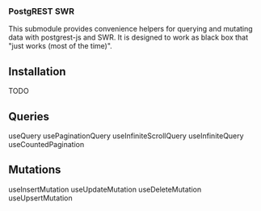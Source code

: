 ### PostgREST SWR

This submodule provides convenience helpers for querying and mutating data with postgrest-js and SWR. It is designed to work as black box that "just works (most of the time)".

## Installation

TODO

## Queries

useQuery
usePaginationQuery
useInfiniteScrollQuery
useInfiniteQuery
useCountedPagination

## Mutations

useInsertMutation
useUpdateMutation
useDeleteMutation
useUpsertMutation
